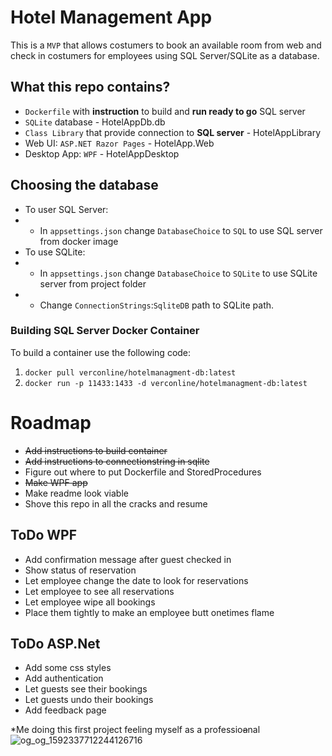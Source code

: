 # Hotel Management App
This is a `MVP` that allows costumers to book an available room 
from web and check in costumers for employees using SQL Server/SQLite 
as a database.


## What this repo contains?
* `Dockerfile` with **instruction** to build and **run ready to go** SQL server
* `SQLite` database - HotelAppDb.db
* `Class Library` that provide connection to **SQL server** - HotelAppLibrary 
* Web UI: `ASP.NET Razor Pages` - HotelApp.Web
* Desktop App: `WPF` - HotelAppDesktop

## Choosing the database
* To user SQL Server:
* * In `appsettings.json` change `DatabaseChoice` to `SQL` to use SQL server from docker image
* To use SQLite:
* * In `appsettings.json` change `DatabaseChoice` to 
 `SQLite` to use SQLite server from project folder
 * * Change `ConnectionStrings`:`SqliteDB` path to SQLite path.

### Building SQL Server Docker Container
To build a container use the following code: <br/>
1. `docker pull verconline/hotelmanagment-db:latest` <br/>
2. `docker run -p 11433:1433 -d verconline/hotelmanagment-db:latest`

# Roadmap
* ~~Add instructions to build container~~
* ~~Add instructions to connectionstring in sqlite~~
* Figure out where to put Dockerfile and StoredProcedures
* ~~Make WPF app~~
* Make readme look viable
* Shove this repo in all the cracks and resume

## ToDo WPF
* Add confirmation message after guest checked in
* Show status of reservation
* Let employee change the date to look for reservations
* Let employee to see all reservations
* Let employee wipe all bookings 
* Place them tightly to make an employee butt onetimes flame

## ToDo ASP.Net
* Add some css styles
* Add authentication
* Let guests see their bookings
* Let guests undo their bookings
* Add feedback page

 \*Me doing this first project feeling myself as a professio~~a~~nal
![og_og_1592337712244126716](https://github.com/verc-online/HotelManagement/assets/156561131/99f39daa-c7e9-456e-95d2-c0d22bbc6a3d)
